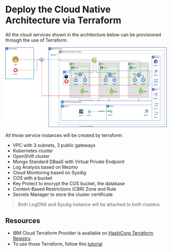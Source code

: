 # Deploy the Cloud Native Architecture via Terraform

All the cloud services shown in the architecture below can be provisioned through the use of Terraform.

![Architecture](../../images/ibmcloud-mytodo-tf.svg)

All those service instances will be created by terraform:

* VPC with 3 subnets, 3 public gateways
* Kubernetes cluster
* OpenShift cluster
* Mongo Standard DBaaS with Virtual Private Endpoint
* Log Analysis based on Mezmo
* Cloud Monitoring based on Sysdig
* COS with a bucket
* Key Protect to encrypt the COS bucket, the database
* Context-Based Restrictions (CBR) Zone and Rule
* Secrets Manager to store the cluster certificate

> Both LogDNA and Sysdig instance will be attached to both clusters.

## Resources

* IBM Cloud Terraform Provider is available on [HashiCorp Terraform Registry](https://registry.terraform.io/providers/IBM-Cloud/ibm).
* To use those Terraform, follow this [tutorial](https://lionelmace.github.io/iks-lab/#/05-advanced/appendix-terraform)
